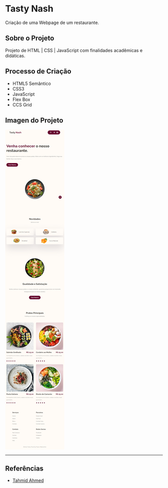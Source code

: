 # Tasty Nash
Criação de uma Webpage de um restaurante.

## Sobre o Projeto
Projeto de HTML | CSS | JavaScript com finalidades acadêmicas e didáticas.

## Processo de Criação

- HTML5 Semântico
- CSS3
- JavaScript
- Flex Box
- CCS Grid
  

## Imagen do Projeto

![foto de Overview](./img/tablet.png)

---

## Referências
 - [Tahmid Ahmed](https://www.youtube.com/@tahmidahmed-yt)
